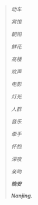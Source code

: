 > *动车*
> 
> *宾馆*
> 
> *朝阳*
> 
> *鲜花*
> 
> *高楼*
>
> *欢声*
> 
> *电影*
> 
> *灯光*
> 
> *人群*
> 
> *音乐*
> 
> *牵手*
> 
> *怀抱*
> 
> *深夜*
> 
> *亲吻*
> 
> ***晚安***
> 
> ***Nanjing.***